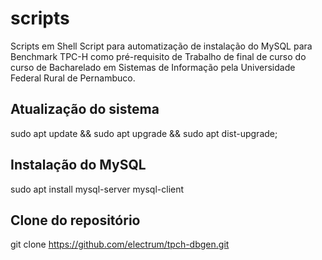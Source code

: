 # scripts
Scripts em Shell Script para automatização de instalação do MySQL para Benchmark TPC-H como 
pré-requisito de Trabalho de final de curso do curso de Bacharelado em Sistemas de Informação pela Universidade Federal 
Rural de Pernambuco.


## Atualização do sistema
sudo apt update && sudo apt upgrade && sudo apt dist-upgrade;

## Instalação do MySQL
sudo apt install mysql-server mysql-client

## Clone do repositório
git clone https://github.com/electrum/tpch-dbgen.git

